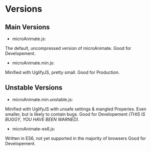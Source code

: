 Versions
=============

Main Versions
-------------
 - microAnimate.js:

 The default, uncompressed version of microAnimate.
 Good for Developement.


 - microAnimate.min.js:

 Minified with UglifyJS, pretty small.
 Good for Production.



Unstable Versions
-------------
 - microAnimate.min.unstable.js:

 Minified with UglifyJS with unsafe settings \& mangled Properies. Even smaller, but is likely to contain bugs.
 Good for Developement _(THIS IS BUGGY, YOU HAVE BEEN WARNED)_.

 - microAnimate-es6.js:

 Written in ES6, not yet supported in the majority of browsers
 Good for Developement.
